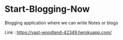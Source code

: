 # Start-Blogging-Now
Blogging application where we can write Notes or blogs

Link : https://vast-woodland-42349.herokuapp.com/
